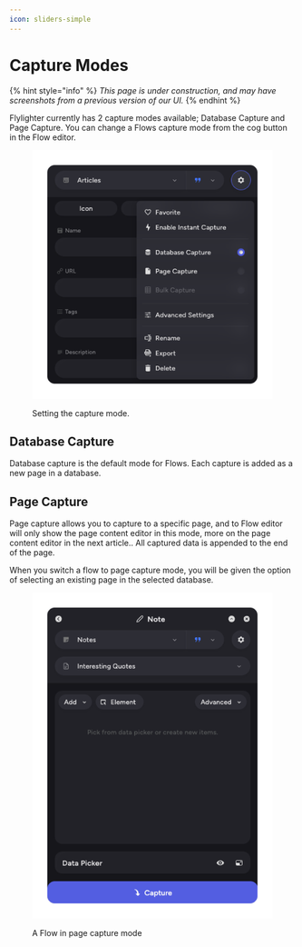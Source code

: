 ```yaml
---
icon: sliders-simple
---
```


# Capture Modes

{% hint style="info" %}
_This page is under construction, and may have screenshots from a previous version of our UI._
{% endhint %}

Flylighter currently has 2 capture modes available; Database Capture and Page Capture. You can change a Flows capture mode from the cog button in the Flow editor.

<figure><img src="../.gitbook/assets/Frame 78.png" alt=""><figcaption><p>Setting the capture mode.</p></figcaption></figure>

## Database Capture

Database capture is the default mode for Flows. Each capture is added as a new page in a database.

## Page Capture

Page capture allows you to capture to a specific page, and to Flow editor will only show the page content editor in this mode, more on the page content editor in the next article.. All captured data is appended to the end of the page.

When you switch a flow to page capture mode, you will be given the option of selecting an existing page in the selected database.

<figure><img src="../.gitbook/assets/Frame 79.png" alt=""><figcaption><p>A Flow in page capture mode</p></figcaption></figure>
